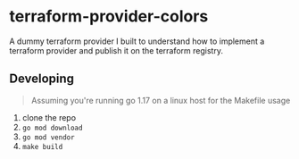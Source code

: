 # terraform-provider-colors

A dummy terraform provider I built to understand how to implement a terraform provider and publish it on the terraform registry.

## Developing

> Assuming you're running go 1.17 on a linux host for the Makefile usage

1. clone the repo
2. `go mod download`
3. `go mod vendor`
4. `make build`
